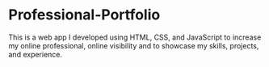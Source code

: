 # Professional-Portfolio

This is a web app I developed using HTML, CSS, and JavaScript to increase my online professional, online visibility and to showcase my skills, projects, and experience.
